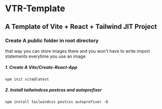 # VTR-Template
## A Template of Vite + React + Tailwind JIT Project

### Create A public folder in root directory
that way you can store images there and you won't have to write import statements everytime you use an image

##### 1. Create A Vite/Create-React-App
```console
npm init vite@latest
```

##### 2. Install tailwindcss postcss and autoprefixer
```console
npm install tailwindcss postcss autoprefixer -D
```
